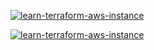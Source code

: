 [![learn-terraform-aws-instance](https://github.com/remiljw/learn-terraform-aws-instance/workflows/Terraform/badge.svg)](https://github.com/remiljw/learn-terraform-aws-instance/actions/workflows/terraform.yml)

[![learn-terraform-aws-instance](https://github.com/remiljw/learn-terraform-aws-instance/workflows/Go/badge.svg)](https://github.com/remiljw/learn-terraform-aws-instance/actions/workflows/go.yml)